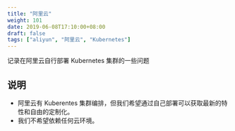```yaml
---
title: "阿里云"
weight: 101
date: 2019-06-08T17:10:00+08:00
draft: false
tags: ["aliyun", "阿里云", "Kubernetes"]
---
```


记录在阿里云自行部署 Kubernetes 集群的一些问题

## 说明

- 阿里云有 Kuberentes 集群编排，但我们希望通过自己部署可以获取最新的特性和自由的定制化。
- 我们不希望依赖任何云环境。
